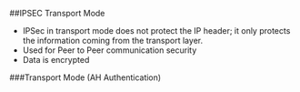 ##IPSEC Transport Mode

* IPSec in transport mode does not protect the IP header; it only protects the information coming from the transport layer.
* Used for Peer to Peer communication security
* Data is encrypted

###Transport Mode (AH Authentication)





